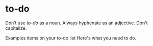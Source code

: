 ﻿# to-do

Don’t use *to-do* as a noun. Always hyphenate as an adjective. Don't capitalize.

Examples
items on your to-do list
Here's what you need to do.
